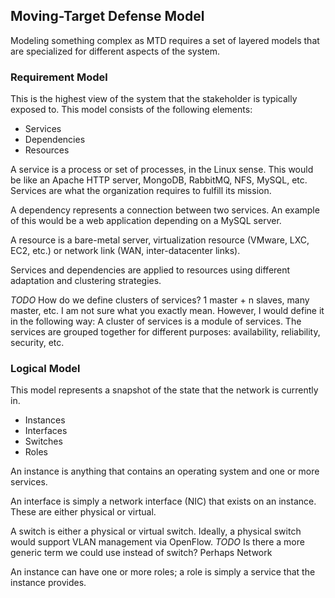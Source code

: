 ## Moving-Target Defense Model

Modeling something complex as MTD requires a set of layered models that are specialized
for different aspects of the system.

### Requirement Model

This is the highest view of the system that the stakeholder is typically exposed to. This
model consists of the following elements:

* Services
* Dependencies
* Resources

A service is a process or set of processes, in the Linux sense. This would be like an
Apache HTTP server, MongoDB, RabbitMQ, NFS, MySQL, etc. Services are what the 
organization requires to fulfill its mission.

A dependency represents a connection between two services. An example of this would be
a web application depending on a MySQL server.

A resource is a bare-metal server, virtualization resource (VMware, LXC, EC2, etc.)
or network link (WAN, inter-datacenter links).

Services and dependencies are applied to resources using different adaptation and
clustering strategies.

*TODO* How do we define clusters of services? 1 master + n slaves, many master, etc.
I am not sure what you exactly mean. However, I would define it in the following way:
A cluster of services is a module of services. The services are grouped together for different purposes: 
availability, reliability, security, etc.

### Logical Model

This model represents a snapshot of the state that the network is currently in.

* Instances
* Interfaces
* Switches
* Roles

An instance is anything that contains an operating system and one or more services.

An interface is simply a network interface (NIC) that exists on an instance. These
are either physical or virtual.

A switch is either a physical or virtual switch. Ideally, a physical switch would support
VLAN management via OpenFlow. 
*TODO* Is there a more generic term we could use instead
of switch? Perhaps Network

An instance can have one or more roles; a role is simply a service that the instance
provides.


